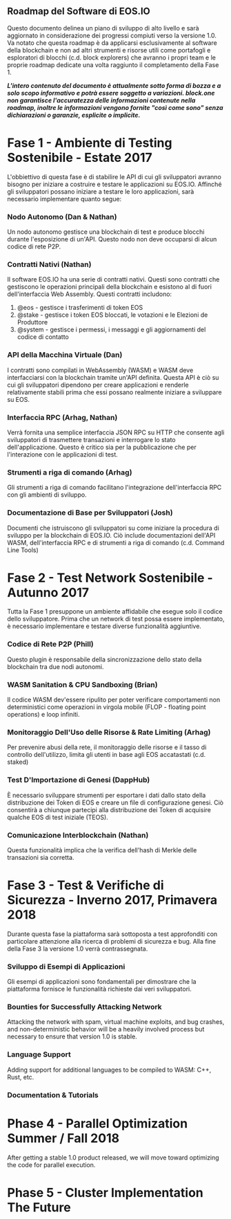 ## Roadmap del Software di EOS.IO

Questo documento delinea un piano di sviluppo di alto livello e sarà aggiornato in considerazione dei progressi compiuti verso la versione 1.0. Va notato che questa roadmap è da applicarsi esclusivamente al software della blockchain e non ad altri strumenti e risorse utili come portafogli e esploratori di blocchi (c.d. block explorers) che avranno i propri team e le proprie roadmap dedicate una volta raggiunto il completamento della Fase 1.

***L'intero contenuto del documento è attualmente sotto forma di bozza e a solo scopo informativo e potrà essere soggetto a variazioni. block.one non garantisce l'accuratezza delle informazioni contenute nella roadmap, inoltre le informazioni vengono fornite "così come sono" senza dichiarazioni o garanzie, esplicite o implicite.***

# Fase 1 - Ambiente di Testing Sostenibile - Estate 2017

L'obbiettivo di questa fase è di stabilire le API di cui gli sviluppatori avranno bisogno per iniziare a costruire e testare le applicazioni su EOS.IO. Affinché gli sviluppatori possano iniziare a testare le loro applicazioni, sarà necessario implementare quanto segue:

### Nodo Autonomo (Dan & Nathan)

Un nodo autonomo gestisce una blockchain di test e produce blocchi durante l'esposizione di un'API. Questo nodo non deve occuparsi di alcun codice di rete P2P.

### Contratti Nativi (Nathan)

Il software EOS.IO ha una serie di contratti nativi. Questi sono contratti che gestiscono le operazioni principali della blockchain e esistono al di fuori dell'interfaccia Web Assembly. Questi contratti includono:

1. @eos - gestisce i trasferimenti di token EOS
2. @stake - gestisce i token EOS bloccati, le votazioni e le Elezioni de Produttore
3. @system - gestisce i permessi, i messaggi e gli aggiornamenti del codice di contatto

### API della Macchina Virtuale (Dan)

I contratti sono compilati in WebAssembly (WASM) e WASM deve interfacciarsi con la blockchain tramite un'API definita. Questa API è ciò su cui gli sviluppatori dipendono per creare applicazioni e renderle relativamente stabili prima che essi possano realmente iniziare a sviluppare su EOS.

### Interfaccia RPC (Arhag, Nathan)

Verrà fornita una semplice interfaccia JSON RPC su HTTP che consente agli sviluppatori di trasmettere transazioni e interrogare lo stato dell'applicazione. Questo è critico sia per la pubblicazione che per l'interazione con le applicazioni di test.

### Strumenti a riga di comando (Arhag)

Gli strumenti a riga di comando facilitano l'integrazione dell'interfaccia RPC con gli ambienti di sviluppo.

### Documentazione di Base per Sviluppatori (Josh)

Documenti che istruiscono gli sviluppatori su come iniziare la procedura di sviluppo per la blockchain di EOS.IO. Ciò include documentazioni dell'API WASM, dell'interfaccia RPC e di strumenti a riga di comando (c.d. Command Line Tools)

# Fase 2 - Test Network Sostenibile - Autunno 2017 

Tutta la Fase 1 presuppone un ambiente affidabile che esegue solo il codice dello sviluppatore. Prima che un network di test possa essere implementato, è necessario implementare e testare diverse funzionalità aggiuntive.

### Codice di Rete P2P (Phill)

Questo plugin è responsabile della sincronizzazione dello stato della blockchain tra due nodi autonomi.

### WASM Sanitation & CPU Sandboxing (Brian)

Il codice WASM dev'essere ripulito per poter verificare comportamenti non deterministici come operazioni in virgola mobile (FLOP - floating point operations) e loop infiniti.

### Monitoraggio Dell'Uso delle Risorse & Rate Limiting (Arhag)

Per prevenire abusi della rete, il monitoraggio delle risorse e il tasso di controllo dell'utilizzo, limita gli utenti in base agli EOS accatastati (c.d. staked)

### Test D'Importazione di Genesi (DappHub)

È necessario sviluppare strumenti per esportare i dati dallo stato della distribuzione dei Token di EOS e creare un file di configurazione genesi. Ciò consentirà a chiunque partecipi alla distribuzione dei Token di acquisire qualche EOS di test iniziale (TEOS).

### Comunicazione Interblockchain (Nathan)

Questa funzionalità implica che la verifica dell'hash di Merkle delle transazioni sia corretta. 

# Fase 3 - Test & Verifiche di Sicurezza - Inverno 2017, Primavera 2018

Durante questa fase la piattaforma sarà sottoposta a test approfonditi con particolare attenzione alla ricerca di problemi di sicurezza e bug. Alla fine della Fase 3 la versione 1.0 verrà contrassegnata.

### Sviluppo di Esempi di Applicazioni 

Gli esempi di applicazioni sono fondamentali per dimostrare che la piattaforma fornisce le funzionalità richieste dai veri sviluppatori.

### Bounties for Successfully Attacking Network

Attacking the network with spam, virtual machine exploits, and bug crashes, and non-deterministic behavior will be a heavily involved process but necessary to ensure that version 1.0 is stable.

### Language Support

Adding support for additional languages to be compiled to WASM: C++, Rust, etc.

### Documentation & Tutorials

# Phase 4 - Parallel Optimization Summer / Fall 2018

After getting a stable 1.0 product released, we will move toward optimizing the code for parallel execution.

# Phase 5 - Cluster Implementation The Future